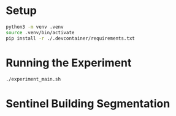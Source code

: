 # Setup

```bash
python3 -m venv .venv
source .venv/bin/activate
pip install -r ./.devcontainer/requirements.txt
```


# Running the Experiment
    
```bash
./experiment_main.sh
```


# Sentinel Building Segmentation
